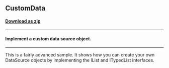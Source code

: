 ## CustomData
#### [Download as zip](https://grapecity.github.io/DownGit/#/home?url=https://github.com/GrapeCity/ComponentOne-WinForms-Samples/tree/master/NetFramework\FlexGrid\CS\CustomData)
____
#### Implement a custom data source object.
____
This is a fairly advanced sample. It shows how you can create your own DataSource objects by implementing the IList and ITypedList interfaces. 